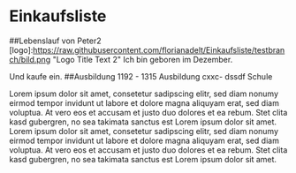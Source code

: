 # Einkaufsliste
##Lebenslauf von Peter2
[logo]:https://raw.githubusercontent.com/florianadelt/Einkaufsliste/testbranch/bild.png "Logo Title Text 2"
Ich bin geboren im Dezember.

Und kaufe ein.
##Ausbildung
1192 - 1315 Ausbildung 
cxxc- dssdf Schule

Lorem ipsum dolor sit amet, consetetur sadipscing elitr, sed diam nonumy eirmod tempor invidunt ut labore et dolore magna aliquyam erat, sed diam voluptua. At vero eos et accusam et justo duo dolores et ea rebum. Stet clita kasd gubergren, no sea takimata sanctus est Lorem ipsum dolor sit amet. Lorem ipsum dolor sit amet, consetetur sadipscing elitr, sed diam nonumy eirmod tempor invidunt ut labore et dolore magna aliquyam erat, sed diam voluptua. At vero eos et accusam et justo duo dolores et ea rebum. Stet clita kasd gubergren, no sea takimata sanctus est Lorem ipsum dolor sit amet.
